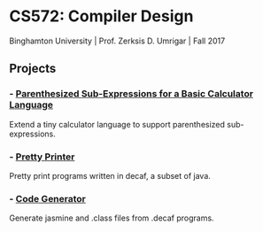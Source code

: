 # CS572: Compiler Design

Binghamton University | Prof. Zerksis D. Umrigar | Fall 2017

## Projects

### - [Parenthesized Sub-Expressions for a Basic Calculator Language](https://gitlab.com/AvocadosConstant/cs572/tree/master/submit/prj1-sol/)
Extend a tiny calculator language to support parenthesized sub-expressions.

### - [Pretty Printer](https://gitlab.com/AvocadosConstant/cs572/tree/master/submit/prj2-sol/)
Pretty print programs written in decaf, a subset of java.

### - [Code Generator](https://gitlab.com/AvocadosConstant/cs572/tree/master/submit/prj4-sol/)
Generate jasmine and .class files from .decaf programs.
